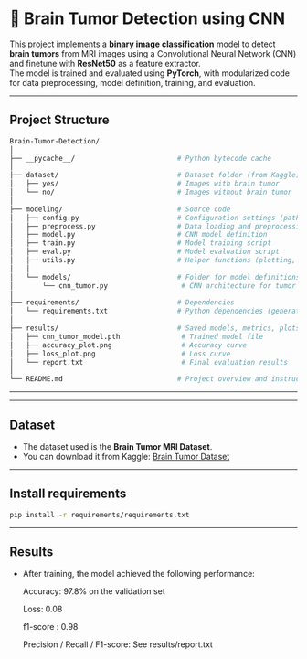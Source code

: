 # 🧠 Brain Tumor Detection using CNN 
 
This project implements a **binary image classification** model to detect **brain tumors** from MRI images using a Convolutional Neural Network (CNN) and finetune with **ResNet50** as a feature extractor.  
The model is trained and evaluated using **PyTorch**, with modularized code for data preprocessing, model definition, training, and evaluation.

---

##  Project Structure

```bash
Brain-Tumor-Detection/
│
├── __pycache__/                         # Python bytecode cache
│
├── dataset/                             # Dataset folder (from Kaggle)
│   ├── yes/                             # Images with brain tumor
│   └── no/                              # Images without brain tumor
│
├── modeling/                            # Source code
│   ├── config.py                        # Configuration settings (paths, parameters)
│   ├── preprocess.py                    # Data loading and preprocessing
│   ├── model.py                         # CNN model definition
│   ├── train.py                         # Model training script
│   ├── eval.py                          # Model evaluation script
│   ├── utils.py                         # Helper functions (plotting, metrics, etc.)
│   │
│   └── models/                          # Folder for model definitions
│       └── cnn_tumor.py                  # CNN architecture for tumor detection
│
├── requirements/                        # Dependencies
│   └── requirements.txt                 # Python dependencies (generated by pipreqs)
│
├── results/                             # Saved models, metrics, plots
│   ├── cnn_tumor_model.pth               # Trained model file
│   ├── accuracy_plot.png                 # Accuracy curve
│   ├── loss_plot.png                     # Loss curve
│   └── report.txt                        # Final evaluation results
│
└── README.md                            # Project overview and instructions
```


---
---
## Dataset
 * The dataset used is the **Brain Tumor MRI Dataset**.  
 * You can download it from Kaggle: [Brain Tumor Dataset](https://www.kaggle.com/datasets/navoneel/brain-mri-images-for-brain-tumor-detection)  
---

## Install requirements
```bash
pip install -r requirements/requirements.txt
```
---

## Results

* After training, the model achieved the following performance:

  Accuracy: 97.8% on the validation set

  Loss: 0.08

  f1-score : 0.98

  Precision / Recall / F1-score: See results/report.txt
